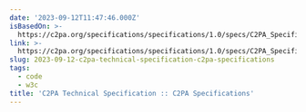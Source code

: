 ```yaml
---
date: '2023-09-12T11:47:46.000Z'
isBasedOn: >-
  https://c2pa.org/specifications/specifications/1.0/specs/C2PA_Specification.html
link: >-
  https://c2pa.org/specifications/specifications/1.0/specs/C2PA_Specification.html
slug: 2023-09-12-c2pa-technical-specification-c2pa-specifications
tags:
  - code
  - w3c
title: 'C2PA Technical Specification :: C2PA Specifications'
---
```


